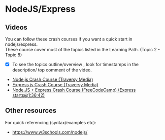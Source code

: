 # NodeJS/Express

## Videos
You can follow these crash courses if you want a quick start in nodejs/express.  
These course cover most of the topics listed in the Learning Path. (Topic 2 - Topic 8)  
- [x] To see the topics outline/overview , look for timestamps in the description/ top comment of the video.
* [Node.js Crash Course (Traversy Media)](https://www.youtube.com/watch?v=fBNz5xF-Kx4)
* [Express.js Crash Course (Traversy Media)](https://www.youtube.com/watch?v=L72fhGm1tfE)
* [Node.JS + Express Crash Course (FreeCodeCamp) (Express starts@1:36:42)](https://www.youtube.com/watch?v=RLtyhwFtXQA)  

## Other resources
For quick referencing (syntax/examples etc):  
* https://www.w3schools.com/nodejs/ 

